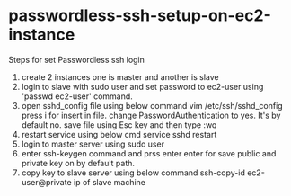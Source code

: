 # passwordless-ssh-setup-on-ec2-instance
Steps for set Passwordless ssh login
1. create 2 instances one is master and another is slave
2. login to slave with sudo user and set password to ec2-user using 'passwd ec2-user' command.
3. open sshd_config file using below command
      vim /etc/ssh/sshd_config 
     press i for insert in file.
     change PasswordAuthentication to yes. It's by default no.
     save file using Esc key and then type :wq
4. restart service using below cmd
      service sshd restart
5. login to master server using sudo user
6. enter ssh-keygen command and prss enter enter for save public and private key on by default path.
7. copy key to slave server using below command
  ssh-copy-id ec2-user@private ip of slave machine
